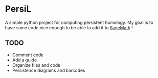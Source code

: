 # PersiL
A simple python project for computing persistent homology. My goal is to have some code nice enough to be able to add it to [SageMath](sagemath.org "Tiens tiens quelle surprise :)") !


## TODO

* Comment code
* Add a guide
* Organize files and code
* Persistence diagrams and barcodes
